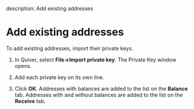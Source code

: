 description: Add existing addresses
<!--- END of page meta data -->

# Add existing addresses

To add existing addresses, import their private keys.

1. In Quiver, select **File->Import private key**. The Private Key window opens.

1. Add each private key on its own line.

1. Click **OK**. Addresses with balances are added to the list on the **Balance** tab. Addresses with and without balances are added to the list on the **Receive** tab.
